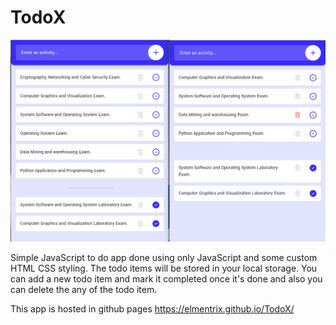 # TodoX

![Screenshot](https://github.com/elmentrix/TodoX/blob/master/Screenshots/Screenshot%20(main).png)


Simple JavaScript to do app done using only JavaScript and some custom HTML CSS styling. The todo items will be stored in your local storage.
You can add a  new todo item and mark it completed once it's done and also you can delete the any of the todo item.

This app is hosted in github pages https://elmentrix.github.io/TodoX/
